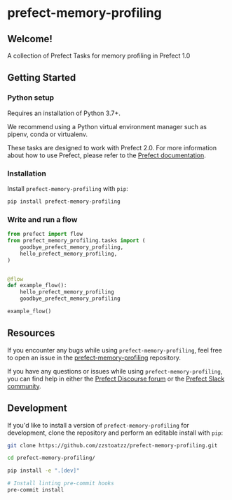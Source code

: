 # prefect-memory-profiling

## Welcome!

A collection of Prefect Tasks for memory profiling in Prefect 1.0

## Getting Started

### Python setup

Requires an installation of Python 3.7+.

We recommend using a Python virtual environment manager such as pipenv, conda or virtualenv.

These tasks are designed to work with Prefect 2.0. For more information about how to use Prefect, please refer to the [Prefect documentation](https://orion-docs.prefect.io/).

### Installation

Install `prefect-memory-profiling` with `pip`:

```bash
pip install prefect-memory-profiling
```

### Write and run a flow

```python
from prefect import flow
from prefect_memory_profiling.tasks import (
    goodbye_prefect_memory_profiling,
    hello_prefect_memory_profiling,
)


@flow
def example_flow():
    hello_prefect_memory_profiling
    goodbye_prefect_memory_profiling

example_flow()
```

## Resources

If you encounter any bugs while using `prefect-memory-profiling`, feel free to open an issue in the [prefect-memory-profiling](https://github.com/zzstoatzz/prefect-memory-profiling) repository.

If you have any questions or issues while using `prefect-memory-profiling`, you can find help in either the [Prefect Discourse forum](https://discourse.prefect.io/) or the [Prefect Slack community](https://prefect.io/slack).

## Development

If you'd like to install a version of `prefect-memory-profiling` for development, clone the repository and perform an editable install with `pip`:

```bash
git clone https://github.com/zzstoatzz/prefect-memory-profiling.git

cd prefect-memory-profiling/

pip install -e ".[dev]"

# Install linting pre-commit hooks
pre-commit install
```
